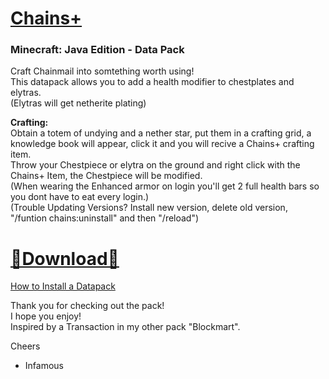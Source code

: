 
# [Chains+]()  
### Minecraft: Java Edition - Data Pack  

Craft Chainmail into somtething worth using!   
This datapack allows you to add a health modifier to chestplates and elytras.  
(Elytras will get netherite plating)  

**Crafting:**  
Obtain a totem of undying and a nether star, put them in a crafting grid, a knowledge book will appear, click it and you will recive a Chains+ crafting item.  
Throw your Chestpiece or elytra on the ground and right click with the Chains+ Item, the Chestpiece will be modified.  
(When wearing the Enhanced armor on login you'll get 2 full health bars so you dont have to eat every login.)  
(Trouble Updating Versions? Install new version, delete old version, "/funtion chains:uninstall" and then "/reload")  

# [🔗Download🔗](https://github.com/InfamousMusicify/Enhanced-Chains/archive/refs/heads/master.zip)

[How to Install a Datapack](https://www.youtube.com/watch?v=4Dxzw12TQcg)

Thank you for checking out the pack!   
I hope you enjoy!   
Inspired by a Transaction in my other pack "Blockmart".   

Cheers   

- Infamous 
